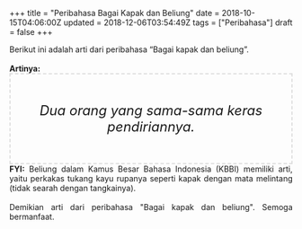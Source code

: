 +++
title = "Peribahasa Bagai Kapak dan Beliung"
date = 2018-10-15T04:06:00Z
updated = 2018-12-06T03:54:49Z
tags = ["Peribahasa"]
draft = false
+++

<div dir="ltr" style="text-align: left;" trbidi="on"><div style="text-align: justify;">Berikut ini adalah arti dari peribahasa “Bagai kapak dan beliung”.</div><br /><div style="text-align: justify;"><b>Artinya:</b></div><div style="border: 2px dashed #ddd; font-size: 24px; height: auto; margin: 0 auto; padding: 50px; text-align: center; width: auto;"><i>Dua orang yang sama-sama keras pendiriannya.</i></div><div style="text-align: justify;"><b>FYI:</b> Beliung dalam Kamus Besar Bahasa Indonesia (KBBI) memiliki arti, yaitu perkakas tukang kayu rupanya seperti kapak dengan mata melintang (tidak searah dengan tangkainya).</div><div style="text-align: justify;"><br /></div><div style="text-align: justify;">Demikian arti dari peribahasa "Bagai kapak dan beliung". Semoga bermanfaat.</div></div>

